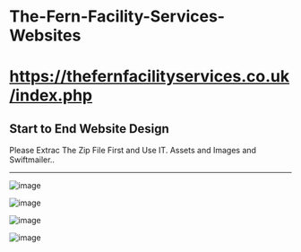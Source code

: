 # The-Fern-Facility-Services-Websites
# https://thefernfacilityservices.co.uk/index.php
Start to End Website Design
-----------------------------------------------------------
Please Extrac The Zip File First and Use IT.
Assets and Images and Swiftmailer..

------------------------------------------------

![image](https://github.com/user-attachments/assets/54188ae9-fd4a-46b9-bf79-7aac0938ae7e)


![image](https://github.com/user-attachments/assets/221610cc-f813-4baa-81d8-a49cea475806)


![image](https://github.com/user-attachments/assets/08e357c1-4f91-4b09-9e24-5434cfd18ddc)


![image](https://github.com/user-attachments/assets/116d93eb-fc5f-4b12-b9e4-f96e14ec6146)
